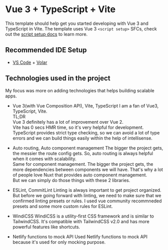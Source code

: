 # Vue 3 + TypeScript + Vite

This template should help get you started developing with Vue 3 and TypeScript in Vite. The template uses Vue 3 `<script setup>` SFCs, check out the [script setup docs](https://v3.vuejs.org/api/sfc-script-setup.html#sfc-script-setup) to learn more.

## Recommended IDE Setup

- [VS Code](https://code.visualstudio.com/) + [Volar](https://marketplace.visualstudio.com/items?itemName=Vue.volar)

## Technologies used in the project

My focus was more on adding technologies that helps building scalable apps.

- Vue 3(with Vue Composition API), Vite, TypeScript
I am a fan of Vue3, TypeScript, Vite.  
TL;DR  
Vue 3 definitely has a lot of improvement over Vue 2.  
Vite has 0 secs HMR time, so it's very helpful for development.  
TypeScript provides strict type checking, so we can avoid a lot of type errors and we can build things easily within the help of intellisense.

- Auto routing, Auto component management
The bigger the project gets, the messier the route config gets.
So, auto routing is always helpful when it comes with scalability.  
Same for component management.
The bigger the project gets, the more dependencies between components we will have.
That's why a lot of people love Nuxt that provides auto component management.  
But we can simply do those things with these 2 libraries.

- ESLint, CommitLint
Linting is always important to get project organized.
But before we going forward with linting, we need to make sure that we confirmed linting presets or rules.
I used vue community recommneded presets and some more custom rules for ESLint.

- WindiCSS
WindiCSS is a utility-first CSS framework and is similar to TailwindCSS.
It's compatible with TailwindCSS v2.0 and has more powerful features like shortcuts.

- Netlify functions to mock API
Used Netlify functions to mock API because it's used for only mocking purpose.

